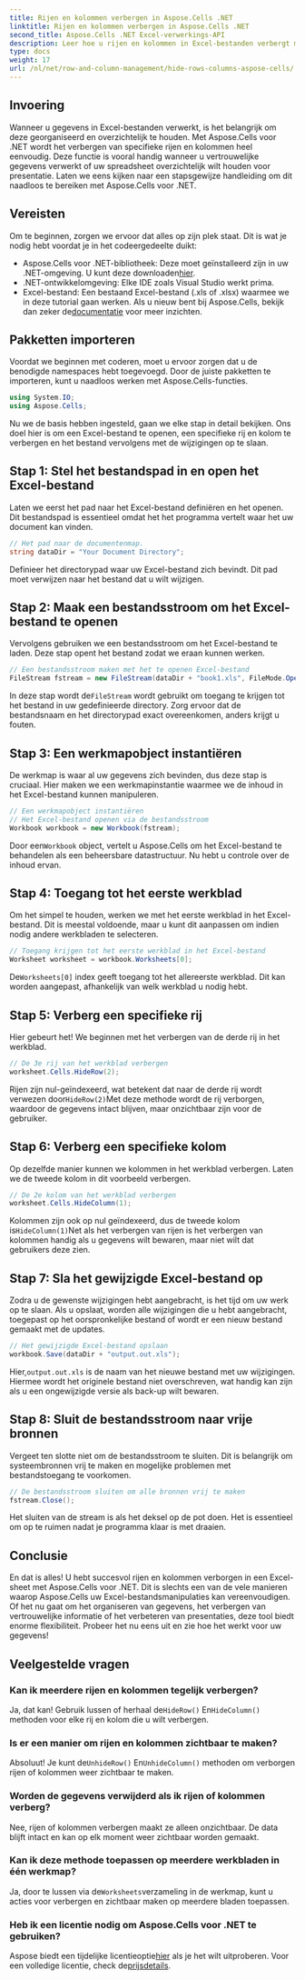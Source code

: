 ```yaml
---
title: Rijen en kolommen verbergen in Aspose.Cells .NET
linktitle: Rijen en kolommen verbergen in Aspose.Cells .NET
second_title: Aspose.Cells .NET Excel-verwerkings-API
description: Leer hoe u rijen en kolommen in Excel-bestanden verbergt met Aspose.Cells voor .NET. Stapsgewijze handleiding voor het beheren van de zichtbaarheid van gegevens in C#-toepassingen.
type: docs
weight: 17
url: /nl/net/row-and-column-management/hide-rows-columns-aspose-cells/
---
```

## Invoering
Wanneer u gegevens in Excel-bestanden verwerkt, is het belangrijk om deze georganiseerd en overzichtelijk te houden. Met Aspose.Cells voor .NET wordt het verbergen van specifieke rijen en kolommen heel eenvoudig. Deze functie is vooral handig wanneer u vertrouwelijke gegevens verwerkt of uw spreadsheet overzichtelijk wilt houden voor presentatie. Laten we eens kijken naar een stapsgewijze handleiding om dit naadloos te bereiken met Aspose.Cells voor .NET.
## Vereisten
Om te beginnen, zorgen we ervoor dat alles op zijn plek staat. Dit is wat je nodig hebt voordat je in het codeergedeelte duikt:
-  Aspose.Cells voor .NET-bibliotheek: Deze moet geïnstalleerd zijn in uw .NET-omgeving. U kunt deze downloaden[hier](https://releases.aspose.com/cells/net/).
- .NET-ontwikkelomgeving: Elke IDE zoals Visual Studio werkt prima.
- Excel-bestand: Een bestaand Excel-bestand (.xls of .xlsx) waarmee we in deze tutorial gaan werken.
 Als u nieuw bent bij Aspose.Cells, bekijk dan zeker de[documentatie](https://reference.aspose.com/cells/net/) voor meer inzichten.

## Pakketten importeren
Voordat we beginnen met coderen, moet u ervoor zorgen dat u de benodigde namespaces hebt toegevoegd. Door de juiste pakketten te importeren, kunt u naadloos werken met Aspose.Cells-functies.
```csharp
using System.IO;
using Aspose.Cells;
```
Nu we de basis hebben ingesteld, gaan we elke stap in detail bekijken. Ons doel hier is om een Excel-bestand te openen, een specifieke rij en kolom te verbergen en het bestand vervolgens met de wijzigingen op te slaan.
## Stap 1: Stel het bestandspad in en open het Excel-bestand
Laten we eerst het pad naar het Excel-bestand definiëren en het openen. Dit bestandspad is essentieel omdat het het programma vertelt waar het uw document kan vinden.
```csharp
// Het pad naar de documentenmap.
string dataDir = "Your Document Directory";
```
Definieer het directorypad waar uw Excel-bestand zich bevindt. Dit pad moet verwijzen naar het bestand dat u wilt wijzigen.
## Stap 2: Maak een bestandsstroom om het Excel-bestand te openen
Vervolgens gebruiken we een bestandsstroom om het Excel-bestand te laden. Deze stap opent het bestand zodat we eraan kunnen werken.
```csharp
// Een bestandsstroom maken met het te openen Excel-bestand
FileStream fstream = new FileStream(dataDir + "book1.xls", FileMode.Open);
```
 In deze stap wordt de`FileStream` wordt gebruikt om toegang te krijgen tot het bestand in uw gedefinieerde directory. Zorg ervoor dat de bestandsnaam en het directorypad exact overeenkomen, anders krijgt u fouten.
## Stap 3: Een werkmapobject instantiëren
De werkmap is waar al uw gegevens zich bevinden, dus deze stap is cruciaal. Hier maken we een werkmapinstantie waarmee we de inhoud in het Excel-bestand kunnen manipuleren.
```csharp
// Een werkmapobject instantiëren
// Het Excel-bestand openen via de bestandsstroom
Workbook workbook = new Workbook(fstream);
```
 Door een`Workbook` object, vertelt u Aspose.Cells om het Excel-bestand te behandelen als een beheersbare datastructuur. Nu hebt u controle over de inhoud ervan.
## Stap 4: Toegang tot het eerste werkblad
Om het simpel te houden, werken we met het eerste werkblad in het Excel-bestand. Dit is meestal voldoende, maar u kunt dit aanpassen om indien nodig andere werkbladen te selecteren.
```csharp
// Toegang krijgen tot het eerste werkblad in het Excel-bestand
Worksheet worksheet = workbook.Worksheets[0];
```
 De`Worksheets[0]` index geeft toegang tot het allereerste werkblad. Dit kan worden aangepast, afhankelijk van welk werkblad u nodig hebt.
## Stap 5: Verberg een specifieke rij
Hier gebeurt het! We beginnen met het verbergen van de derde rij in het werkblad.
```csharp
// De 3e rij van het werkblad verbergen
worksheet.Cells.HideRow(2);
```
 Rijen zijn nul-geïndexeerd, wat betekent dat naar de derde rij wordt verwezen door`HideRow(2)`Met deze methode wordt de rij verborgen, waardoor de gegevens intact blijven, maar onzichtbaar zijn voor de gebruiker.
## Stap 6: Verberg een specifieke kolom
Op dezelfde manier kunnen we kolommen in het werkblad verbergen. Laten we de tweede kolom in dit voorbeeld verbergen.
```csharp
// De 2e kolom van het werkblad verbergen
worksheet.Cells.HideColumn(1);
```
 Kolommen zijn ook op nul geïndexeerd, dus de tweede kolom is`HideColumn(1)`Net als het verbergen van rijen is het verbergen van kolommen handig als u gegevens wilt bewaren, maar niet wilt dat gebruikers deze zien.
## Stap 7: Sla het gewijzigde Excel-bestand op
Zodra u de gewenste wijzigingen hebt aangebracht, is het tijd om uw werk op te slaan. Als u opslaat, worden alle wijzigingen die u hebt aangebracht, toegepast op het oorspronkelijke bestand of wordt er een nieuw bestand gemaakt met de updates.
```csharp
// Het gewijzigde Excel-bestand opslaan
workbook.Save(dataDir + "output.out.xls");
```
 Hier,`output.out.xls` is de naam van het nieuwe bestand met uw wijzigingen. Hiermee wordt het originele bestand niet overschreven, wat handig kan zijn als u een ongewijzigde versie als back-up wilt bewaren.
## Stap 8: Sluit de bestandsstroom naar vrije bronnen
Vergeet ten slotte niet om de bestandsstroom te sluiten. Dit is belangrijk om systeembronnen vrij te maken en mogelijke problemen met bestandstoegang te voorkomen.
```csharp
// De bestandsstroom sluiten om alle bronnen vrij te maken
fstream.Close();
```
Het sluiten van de stream is als het deksel op de pot doen. Het is essentieel om op te ruimen nadat je programma klaar is met draaien.

## Conclusie
En dat is alles! U hebt succesvol rijen en kolommen verborgen in een Excel-sheet met Aspose.Cells voor .NET. Dit is slechts een van de vele manieren waarop Aspose.Cells uw Excel-bestandsmanipulaties kan vereenvoudigen. Of het nu gaat om het organiseren van gegevens, het verbergen van vertrouwelijke informatie of het verbeteren van presentaties, deze tool biedt enorme flexibiliteit. Probeer het nu eens uit en zie hoe het werkt voor uw gegevens!
## Veelgestelde vragen
### Kan ik meerdere rijen en kolommen tegelijk verbergen?  
 Ja, dat kan! Gebruik lussen of herhaal de`HideRow()` En`HideColumn()` methoden voor elke rij en kolom die u wilt verbergen.
### Is er een manier om rijen en kolommen zichtbaar te maken?  
 Absoluut! Je kunt de`UnhideRow()` En`UnhideColumn()` methoden om verborgen rijen of kolommen weer zichtbaar te maken.
### Worden de gegevens verwijderd als ik rijen of kolommen verberg?  
Nee, rijen of kolommen verbergen maakt ze alleen onzichtbaar. De data blijft intact en kan op elk moment weer zichtbaar worden gemaakt.
### Kan ik deze methode toepassen op meerdere werkbladen in één werkmap?  
 Ja, door te lussen via de`Worksheets`verzameling in de werkmap, kunt u acties voor verbergen en zichtbaar maken op meerdere bladen toepassen.
### Heb ik een licentie nodig om Aspose.Cells voor .NET te gebruiken?  
 Aspose biedt een tijdelijke licentieoptie[hier](https://purchase.aspose.com/temporary-license/) als je het wilt uitproberen. Voor een volledige licentie, check de[prijsdetails](https://purchase.aspose.com/buy).